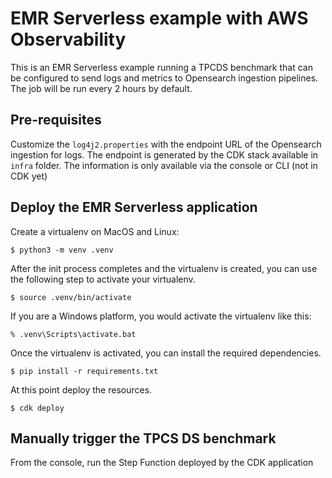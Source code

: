 
# EMR Serverless example with AWS Observability

This is an EMR Serverless example running a TPCDS benchmark that can be configured to send logs and metrics to Opensearch ingestion pipelines. 
The job will be run every 2 hours by default.

## Pre-requisites

Customize the `log4j2.properties` with the endpoint URL of the Opensearch ingestion for logs. 
The endpoint is generated by the CDK stack available in `infra` folder. The information is only available via the console or CLI (not in CDK yet)


## Deploy the EMR Serverless application

Create a virtualenv on MacOS and Linux:

```
$ python3 -m venv .venv
```

After the init process completes and the virtualenv is created, you can use the following
step to activate your virtualenv.

```
$ source .venv/bin/activate
```

If you are a Windows platform, you would activate the virtualenv like this:

```
% .venv\Scripts\activate.bat
```

Once the virtualenv is activated, you can install the required dependencies.

```
$ pip install -r requirements.txt
```

At this point deploy the resources.

```
$ cdk deploy
```

## Manually trigger the TPCS DS benchmark

From the console, run the Step Function deployed by the CDK application
